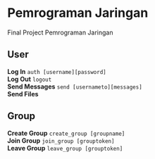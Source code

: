 # Pemrograman Jaringan
Final Project Pemrograman Jaringan

## User
**Log In**
`
    auth [username][password]
`  
**Log Out**
`
    logout
`  
**Send Messages**
`
    send [usernameto][messages]
`  
**Send Files**
`
`

## Group
**Create Group**
`
    create_group [groupname]
`  
**Join Group**
`
    join_group [grouptoken]
`  
**Leave Group**
`
    leave_group [grouptoken]
`  